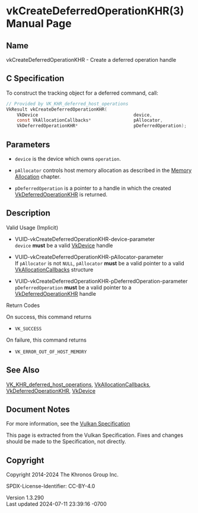 # vkCreateDeferredOperationKHR(3) Manual Page

## Name

vkCreateDeferredOperationKHR - Create a deferred operation handle



## <a href="#_c_specification" class="anchor"></a>C Specification

To construct the tracking object for a deferred command, call:

``` c
// Provided by VK_KHR_deferred_host_operations
VkResult vkCreateDeferredOperationKHR(
    VkDevice                                    device,
    const VkAllocationCallbacks*                pAllocator,
    VkDeferredOperationKHR*                     pDeferredOperation);
```

## <a href="#_parameters" class="anchor"></a>Parameters

- `device` is the device which owns `operation`.

- `pAllocator` controls host memory allocation as described in the <a
  href="https://registry.khronos.org/vulkan/specs/1.3-extensions/html/vkspec.html#memory-allocation"
  target="_blank" rel="noopener">Memory Allocation</a> chapter.

- `pDeferredOperation` is a pointer to a handle in which the created
  [VkDeferredOperationKHR](https://registry.khronos.org/vulkan/specs/1.3-extensions/man/html/VkDeferredOperationKHR.html) is returned.

## <a href="#_description" class="anchor"></a>Description

Valid Usage (Implicit)

- <a href="#VUID-vkCreateDeferredOperationKHR-device-parameter"
  id="VUID-vkCreateDeferredOperationKHR-device-parameter"></a>
  VUID-vkCreateDeferredOperationKHR-device-parameter  
  `device` **must** be a valid [VkDevice](https://registry.khronos.org/vulkan/specs/1.3-extensions/man/html/VkDevice.html) handle

- <a href="#VUID-vkCreateDeferredOperationKHR-pAllocator-parameter"
  id="VUID-vkCreateDeferredOperationKHR-pAllocator-parameter"></a>
  VUID-vkCreateDeferredOperationKHR-pAllocator-parameter  
  If `pAllocator` is not `NULL`, `pAllocator` **must** be a valid
  pointer to a valid [VkAllocationCallbacks](https://registry.khronos.org/vulkan/specs/1.3-extensions/man/html/VkAllocationCallbacks.html)
  structure

- <a
  href="#VUID-vkCreateDeferredOperationKHR-pDeferredOperation-parameter"
  id="VUID-vkCreateDeferredOperationKHR-pDeferredOperation-parameter"></a>
  VUID-vkCreateDeferredOperationKHR-pDeferredOperation-parameter  
  `pDeferredOperation` **must** be a valid pointer to a
  [VkDeferredOperationKHR](https://registry.khronos.org/vulkan/specs/1.3-extensions/man/html/VkDeferredOperationKHR.html) handle

Return Codes

On success, this command returns  
- `VK_SUCCESS`

On failure, this command returns  
- `VK_ERROR_OUT_OF_HOST_MEMORY`

## <a href="#_see_also" class="anchor"></a>See Also

[VK_KHR_deferred_host_operations](https://registry.khronos.org/vulkan/specs/1.3-extensions/man/html/VK_KHR_deferred_host_operations.html),
[VkAllocationCallbacks](https://registry.khronos.org/vulkan/specs/1.3-extensions/man/html/VkAllocationCallbacks.html),
[VkDeferredOperationKHR](https://registry.khronos.org/vulkan/specs/1.3-extensions/man/html/VkDeferredOperationKHR.html),
[VkDevice](https://registry.khronos.org/vulkan/specs/1.3-extensions/man/html/VkDevice.html)

## <a href="#_document_notes" class="anchor"></a>Document Notes

For more information, see the <a
href="https://registry.khronos.org/vulkan/specs/1.3-extensions/html/vkspec.html#vkCreateDeferredOperationKHR"
target="_blank" rel="noopener">Vulkan Specification</a>

This page is extracted from the Vulkan Specification. Fixes and changes
should be made to the Specification, not directly.

## <a href="#_copyright" class="anchor"></a>Copyright

Copyright 2014-2024 The Khronos Group Inc.

SPDX-License-Identifier: CC-BY-4.0

Version 1.3.290  
Last updated 2024-07-11 23:39:16 -0700
